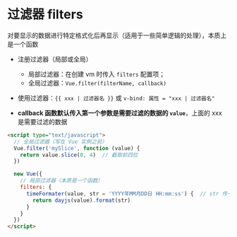 # 过滤器 filters

对要显示的数据进行特定格式化后再显示（适用于一些简单逻辑的处理），本质上是一个函数

- 注册过滤器（局部或全局）
  - 局部过滤器：在创建 vm 时传入 `filters` 配置项；
  - 全局过滤器：`Vue.filter(filterName, callback)`

- 使用过滤器：`{{ xxx | 过滤器名 }}` 或 `v-bind: 属性 = "xxx | 过滤器名"`
- **callback 函数默认传入第一个参数是需要过滤的数据的 `value`**，上面的 xxx 是需要过滤的数据

```html
<script type="text/javascript">
  // 全局过滤器（写在 Vue 实例之前）
  Vue.filter('mySlice', function (value) {
    return value.slice(0, 4)  // 截取前四位
  })

  new Vue({
    // 局部过滤器（本质是一个函数）
    filters: {
      timeFormater(value, str = 'YYYY年MM月DD日 HH:mm:ss') {  // str 传一个形参默认值
        return dayjs(value).format(str)
      }
    }
  })
</script>
```

